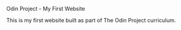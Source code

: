Odin Project - My First Website

This is my first website built as part of The Odin Project curriculum.

